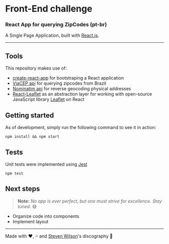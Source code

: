 # Front-End challenge
### React App for querying ZipCodes (pt-br)
A Single Page Application, built with [React.js](https://reactjs.org/).

---

## Tools

This repository makes use of:

* [create-react-app](https://github.com/facebook/create-react-app) for bootstraping a React application
* [ViaCEP api](https://viacep.com.br/) for querying zipcodes from Brazil
* [Nominatim api](https://wiki.openstreetmap.org/wiki/Nominatim) for reverse geocoding physical addresses
* [React-Leaflet](https://react-leaflet.js.org/) as an abstraction layer for working with open-source JavaScript library [Leaflet](https://leafletjs.com/) on React


## Getting started

As of development, simply run the following command to see it in action:


```
npm install && npm start
```

## Tests

Unit tests were implemented using [Jest](https://jestjs.io/)


```
npm test
```


## Next steps

> **Note:** _No app is ever perfect, but one must strive for excellence. Stay tuned._ :sweat_smile:

- Organize code into components
- Implement layout

---

Made with :heart:, :sweat_drops: and [Steven Wilson](https://open.spotify.com/user/stevenwilsonofficial)'s discography :musical_note:
